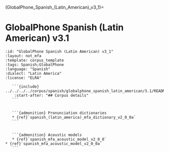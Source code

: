 
(GlobalPhone_Spanish_(Latin_American)_v3_1)=
# GlobalPhone Spanish (Latin American) v3.1

``````{corpus} GlobalPhone Spanish (Latin American) v3.1
:id: "GlobalPhone Spanish (Latin American) v3_1"
:layout: not_mfa
:template: corpus_template
:tags: Spanish;GlobalPhone
:language: "Spanish"
:dialect: "Latin America"
:license: "ELRA"

   ```{include} ../../../../corpus/spanish/globalphone_spanish_latin_american/3.1/README.md
    :start-after: "## Corpus details"
   ```


   ```{admonition} Pronunciation dictionaries
   * {ref}`spanish_(latin_america)_mfa_dictionary_v2_0_0a`
   ```


   ```{admonition} Acoustic models
   * {ref}`spanish_mfa_acoustic_model_v2_0_0`
* {ref}`spanish_mfa_acoustic_model_v2_0_0a`
   ```
``````
